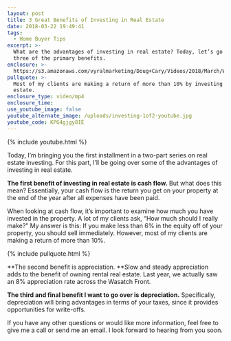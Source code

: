 ```yaml
---
layout: post
title: 3 Great Benefits of Investing in Real Estate
date: 2018-03-22 19:49:41
tags:
  - Home Buyer Tips
excerpt: >-
  What are the advantages of investing in real estate? Today, let’s go over
  three of the primary benefits.
enclosure: >-
  https://s3.amazonaws.com/vyralmarketing/Doug+Cary/Videos/2018/March/Wasatch+Front+Real+Estate+Agent-+3+Great+Benefits+of+Investing+in+Real+Estate.mp4
pullquote: >-
  Most of my clients are making a return of more than 10% by investing in real
  estate.
enclosure_type: video/mp4
enclosure_time:
use_youtube_image: false
youtube_alternate_image: /uploads/investing-1of2-youtube.jpg
youtube_code: KPG4gjgy8IE
---
```


{% include youtube.html %}

Today, I’m bringing you the first installment in a two-part series on real estate investing. For this part, I’ll be going over some of the advantages of investing in real estate.

**The first benefit of investing in real estate is cash flow.** But what does this mean? Essentially, your cash flow is the return you get on your property at the end of the year after all expenses have been paid.

When looking at cash flow, it’s important to examine how much you have invested in the property. A lot of my clients ask, “How much should I really make?” My answer is this: If you make less than 6% in the equity off of your property, you should sell immediately. However, most of my clients are making a return of more than 10%.

{% include pullquote.html %}

**The second benefit is appreciation.&nbsp;**Slow and steady appreciation adds to the benefit of owning rental real estate. Last year, we actually saw an 8% appreciation rate across the Wasatch Front.

**The third and final benefit I want to go over is depreciation.** Specifically, depreciation will bring advantages in terms of your taxes, since it provides opportunities for write-offs.

If you have any other questions or would like more information, feel free to give me a call or send me an email. I look forward to hearing from you soon.
